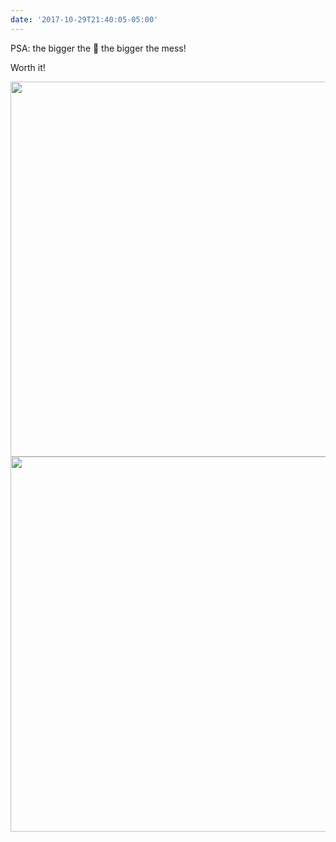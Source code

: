 ```yaml
---
date: '2017-10-29T21:40:05-05:00'
---
```

PSA: the bigger the 🎃 the bigger the mess!

Worth it!

<img src="uploads/2017/dcac9c8dc7.jpg" width="600" height="600" /><img src="uploads/2017/6f37de60f4.jpg" width="600" height="600" />
